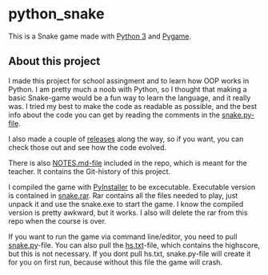 # python_snake

This is a Snake game made with [Python 3](https://www.python.org/downloads/release/python-373/) and [Pygame](https://www.pygame.org/ "Pygame's Homepage").

## About this project

I made this project for school assingment and to learn how OOP works in Python. I am pretty much a noob with Python, so I thought that making a basic Snake-game would be a fun way to learn the language, and it really was. I tried my best to make the code as readable as possible, and the best info about the code you can get by reading the comments in the [snake.py-file](https://github.com/Intomies/python_snake/blob/master/snake.py). 

I also made a couple of [releases](https://github.com/Intomies/python_snake/releases) along the way, so if you want, you can check those out and see how the code evolved.

There is also [NOTES.md-file](https://github.com/Intomies/python_snake/blob/master/notes/NOTES.md) included in the repo, which is meant for the teacher. It contains the Git-history of this project.

I compiled the game with [PyInstaller](https://pypi.org/project/PyInstaller/) to be excecutable. Executable version is contained in [snake.rar](https://github.com/Intomies/python_snake/blob/master/snake.rar). Rar contains all the files needed to play, just unpack it and use the snake.exe to start the game. I know the compiled version is pretty awkward, but it works. I also will delete the rar from this repo when the course is over.

If you want to run the game via command line/editor, you need to pull [snake.py](https://github.com/Intomies/python_snake/blob/master/snake.py)-file. You can also pull the [hs.txt](https://github.com/Intomies/python_snake/blob/master/hs.txt)-file, which contains the highscore, but this is not necessary. If you dont pull hs.txt, snake.py-file will create it for you on first run, because without this file the game will crash.



